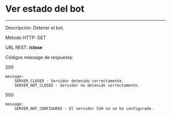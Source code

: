 # Ver estado del bot
___

Descripción: Detener el bot.

Método HTTP: GET

URL REST: **/close**

Códigos message de respuesta:

200

    message: 
        SERVER_CLOSED - Servidor detenido correctamente.
        SERVER_NOT_CLOSED - Servidor no detenido correctamente.
500

    message:
        SERVER_NOT_CONFIGURED - El servidor SSH no se ha configurado.